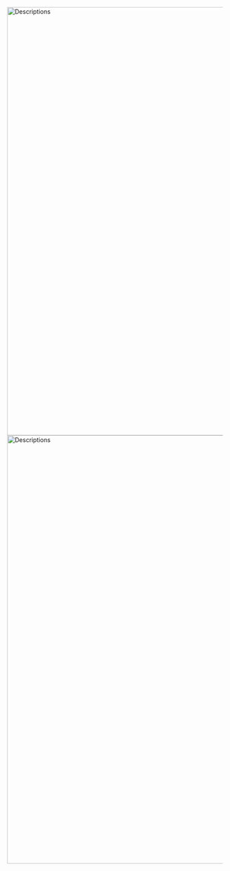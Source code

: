 <img src="Description-1.JPG" alt="Descriptions" width="1000"/>
<img src="Description-2.JPG" alt="Descriptions" width="1000"/>
